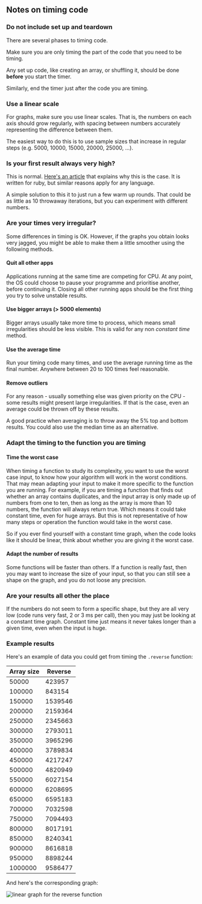 ## Notes on timing code

### Do not include set up and teardown

There are several phases to timing code.

Make sure you are only timing the part of the code that you need to be timing.

Any set up code, like creating an array, or shuffling it, should be done **before** you start the timer.

Similarly, end the timer just after the code you are timing.

### Use a linear scale

For graphs, make sure you use linear scales. That is, the numbers on each axis should grow regularly, with spacing between numbers accurately representing the difference between them.

The easiest way to do this is to use sample sizes that increase in regular steps (e.g. 5000, 10000, 15000, 20000, 25000, ...).

### Is your first result always very high?

This is normal. [Here's an article](http://engineering.appfolio.com/appfolio-engineering/2017/5/2/what-about-warmup) that explains why this is the case. It is written for ruby, but similar reasons apply for any language.

A simple solution to this it to just run a few warm up rounds. That could be as little as 10 throwaway iterations, but you can experiment with different numbers.

### Are your times very irregular?

Some differences in timing is OK.
However, if the graphs you obtain looks very jagged, you might be able to make them a little smoother using the following methods.

#### Quit all other apps

Applications running at the same time are competing for CPU.
At any point, the OS could choose to pause your programme and prioritise another, before continuing it.
Closing all other running apps should be the first thing you try to solve unstable results.

#### Use bigger arrays (> 5000 elements)

Bigger arrays usually take more time to process, which means small  irregularities should be less visible.
This is valid for any non *constant time* method.

#### Use the average time

Run your timing code many times, and use the average running time as the final number. Anywhere between 20 to 100 times feel reasonable.

#### Remove outliers

For any reason - usually something else was given priority on the CPU - some results might present large irregularities. If that is the case, even an average could be thrown off by these results.

A good practice when averaging is to throw away the 5% top and bottom results. You could also use the median time as an alternative.

### Adapt the timing to the function you are timing

#### Time the worst case

When timing a function to study its complexity, you want to use the worst case input, to know how your algorithm will work in the worst conditions. That may mean adapting your input to make it more specific to the function you are running. For example, if you are timing a function that finds out whether an array contains duplicates, and the input array is only made up of numbers from one to ten, then as long as the array is more than 10 numbers, the function will always return true. Which means it could take constant time, even for huge arrays. But this is not representative of how many steps or operation the function would take in the worst case.

So if you ever find yourself with a constant time graph, when the code looks like it should be linear, think about whether you are giving it the worst case.

#### Adapt the number of results

Some functions will be faster than others. If a function is really fast, then you may want to increase the size of your input, so that you can still see a shape on the graph, and you do not loose any precision.

### Are your results all other the place

If the numbers do not seem to form a specific shape, but they are all very low (code runs very fast, 2 or 3 ms per call), then you may just be looking at a constant time graph. Constant time just means it never takes longer than a given time, even when the input is huge.

### Example results

Here's an example of data you could get from timing the `.reverse` function:

| Array size | Reverse |
|---|---|
| 50000 | 423957 |
| 100000 | 843154 |
| 150000 | 1539546 |
| 200000 | 2159364 |
| 250000 | 2345663 |
| 300000 | 2793011 |
| 350000 | 3965296 |
| 400000 | 3789834 |
| 450000 | 4217247 |
| 500000 | 4820949 |
| 550000 | 6027154 |
| 600000 | 6208695 |
| 650000 | 6595183 |
| 700000 | 7032598 |
| 750000 | 7094493 |
| 800000 | 8017191 |
| 850000 | 8240341 |
| 900000 | 8616818 |
| 950000 | 8898244 |
| 1000000 | 9586477 |

And here's the corresponding graph:

![linear graph for the reverse function](./img/reverse_graph.png)
